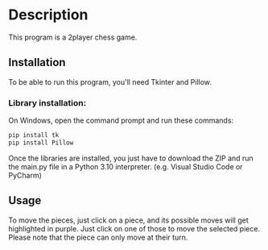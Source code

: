 # Description
This program is a 2player chess game.

## Installation
To be able to run this program, you'll need Tkinter and Pillow.

### Library installation:
On Windows, open the command prompt and run these commands:
```bash
pip install tk
pip install Pillow
```
Once the libraries are installed, you just have to download the ZIP and run the main.py file in a Python 3.10 interpreter. (e.g. Visual Studio Code or PyCharm)

## Usage
To move the pieces, just click on a piece, and its possible moves will get highlighted in purple. Just click on one of those to move the selected piece. Please note that the piece can only move at their turn. 